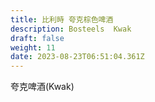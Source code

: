 ```yaml
---
title: 比利時 夸克棕色啤酒
description: Bosteels  Kwak
draft: false
weight: 11
date: 2023-08-23T06:51:04.361Z
---
```

夸克啤酒(Kwak)